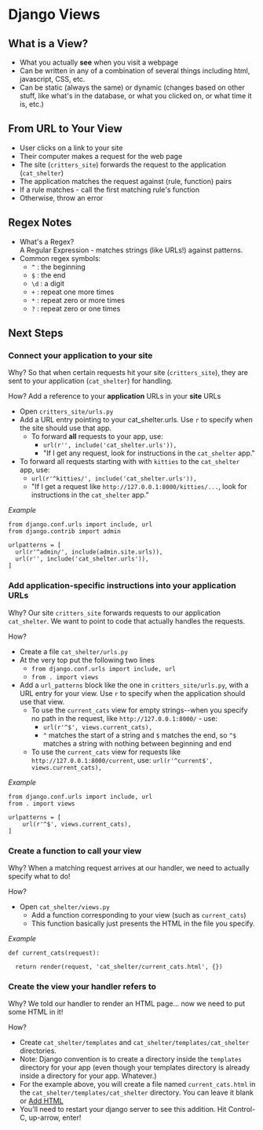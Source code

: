 # Django Views #

## What is a View? ##

- What you actually **see** when you visit a webpage
- Can be written in any of a combination of several things including html, javascript, CSS, etc.
- Can be static (always the same) or dynamic (changes based on other stuff, like what's in the database, or what you clicked on, or what time it is, etc.)

## From URL to Your View ##
- User clicks on a link to your site
- Their computer makes a request for the web page
- The site (`critters_site`) forwards the request to the application (`cat_shelter`)
- The application matches the request against (rule, function) pairs
- If a rule matches - call the first matching rule's function
- Otherwise, throw an error

## Regex Notes ##

- What's a Regex?  
    A Regular Expression - matches strings (like URLs!) against patterns.
- Common regex symbols:
  - `^` : the beginning
  - `$` : the end
  - `\d` : a digit
  - `+` : repeat one more times
  - `*` : repeat zero or more times
  - `?` : repeat zero or one times

## Next Steps ##

### Connect your application to your site ###
Why? So that when certain requests hit your site (`critters_site`), they are sent to your application (`cat_shelter`) for handling.

How?  Add a reference to your **application** URLs in your **site** URLs

- Open `critters_site/urls.py`
- Add a URL entry pointing to your cat_shelter.urls.  Use `r` to specify when the site should use that app.
  - To forward **all** requests to your app, use:
    - `url(r'', include('cat_shelter.urls')),`
    - "If I get any request, look for instructions in the `cat_shelter` app."
- To forward all requests starting with with `kitties` to the `cat_shelter` app, use:
    - `url(r'^kitties/', include('cat_shelter.urls')),`
    - "If I get a request like `http://127.0.0.1:8000/kitties/...`, look for instructions in the `cat_shelter` app."

*Example*

    from django.conf.urls import include, url
    from django.contrib import admin
    
    urlpatterns = [
      url(r'^admin/', include(admin.site.urls)),
      url(r'', include('cat_shelter.urls')),
    ]
    
### Add application-specific instructions into your **application** URLs ###

Why? Our site `critters_site` forwards requests to our application `cat_shelter`.  We want to point to code that actually handles the requests.

How? 
  - Create a file `cat_shelter/urls.py`
  - At the very top put the following two lines
    - `from django.conf.urls import include, url`
    - `from . import views`
  - Add a `url_patterns` block like the one in `critters_site/urls.py`, with a URL entry for your view.  Use `r` to specify when the application should use that view.
    - To use the `current_cats` view for empty strings--when you specify no path in the request, like `http://127.0.0.1:8000/` - use:
      - `url(r'^$', views.current_cats),`
      - `^` matches the start of a string and `$` matches the end, so `^$` matches a string with nothing between beginning and end
    - To use the `current_cats` view for requests like `http://127.0.0.1:8000/current`, use:
       `url(r'^current$', views.current_cats),`

*Example*

    from django.conf.urls import include, url
    from . import views
    
    urlpatterns = [
        url(r'^$', views.current_cats),
    ]

### Create a function to call your view ###
Why?
    When a matching request arrives at our handler, we need to actually specify what to do!

How?
  - Open `cat_shelter/views.py`
    - Add a function corresponding to your view (such as `current_cats`)
    - This function basically just presents the HTML in the file you specify.

*Example*

    def current_cats(request):
    
      return render(request, 'cat_shelter/current_cats.html', {})
      
### Create the view your handler refers to ###
Why?  We told our handler to render an HTML page... now we need to put some HTML in it!

How?
  - Create `cat_shelter/templates` and `cat_shelter/templates/cat_shelter` directories. 
  - Note: Django convention is to create a directory inside the `templates` directory for your app (even though your templates directory is already inside a directory for your app.  Whatever.)
  - For the example above, you will create a file named `current_cats.html` in the `cat_shelter/templates/cat_shelter` directory.  You can leave it blank or [Add HTML](html/README.md)
  - You'll need to restart your django server to see this addition.  Hit Control-C, up-arrow, enter!
